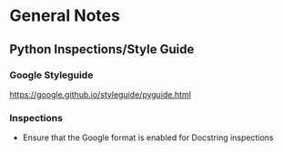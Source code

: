# General Notes
## Python Inspections/Style Guide
### Google Styleguide
https://google.github.io/styleguide/pyguide.html

### Inspections
- Ensure that the Google format is enabled for Docstring inspections